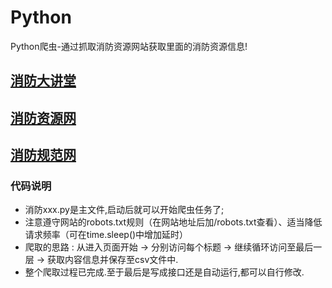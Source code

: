 # Python
Python爬虫-通过抓取消防资源网站获取里面的消防资源信息!

## [消防大讲堂](https://v.1190119.com/m/)
## [消防资源网](https://b.1190119.com/m/)
## [消防规范网](https://gf.cabr-fire.com/m/)


### 代码说明
* 消防xxx.py是主文件,启动后就可以开始爬虫任务了;
* 注意遵守网站的robots.txt规则（在网站地址后加/robots.txt查看）、适当降低请求频率（可在time.sleep()中增加延时）
* 爬取的思路 : 从进入页面开始 -> 分别访问每个标题 -> 继续循环访问至最后一层 -> 获取内容信息并保存至csv文件中.
* 整个爬取过程已完成.至于最后是写成接口还是自动运行,都可以自行修改.
